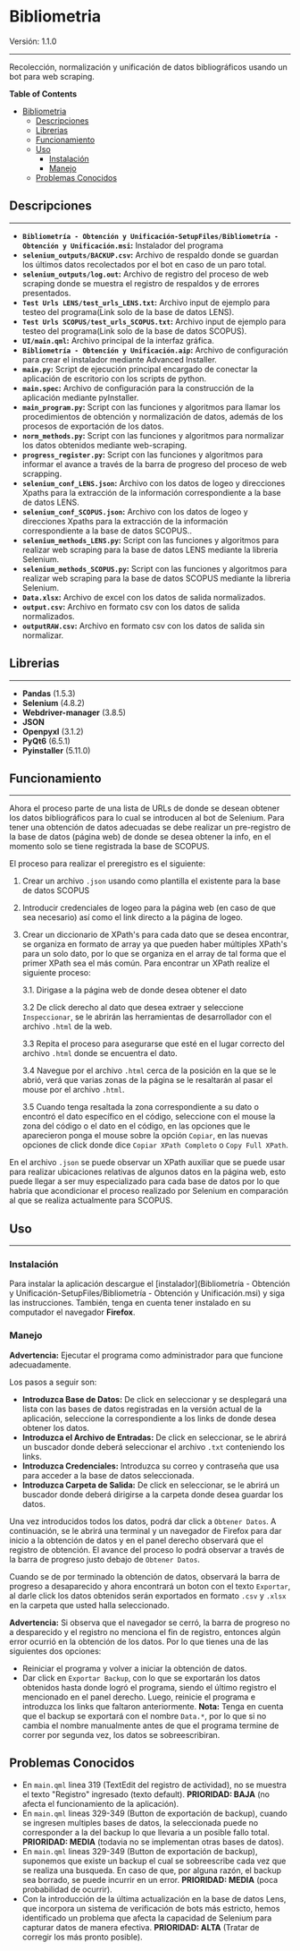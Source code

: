 # Bibliometria

Versión: 1.1.0

****

Recolección, normalización y unificación de datos bibliográficos usando un bot para web scraping.

**Table of Contents**

- [Bibliometria](#bibliometria)
  - [Descripciones](#descripciones)
  - [Librerias](#librerias)
  - [Funcionamiento](#funcionamiento)
  - [Uso](#uso)
    - [Instalación](#instalación)
    - [Manejo](#manejo)
  - [Problemas Conocidos](#problemas-conocidos)

## Descripciones

****

- **`Bibliometría - Obtención y Unificación-SetupFiles/Bibliometría - Obtención y Unificación.msi`:** Instalador del programa
- **`selenium_outputs/BACKUP.csv`:** Archivo de respaldo donde se guardan los últimos datos recolectados por el bot en caso de un paro total.
- **`selenium_outputs/log.out`:** Archivo de registro del proceso de web scraping donde se muestra el registro de respaldos y de errores presentados.
- **`Test Urls LENS/test_urls_LENS.txt`:** Archivo input de ejemplo para testeo del programa(Link solo de la base de datos LENS).
- **`Test Urls SCOPUS/test_urls_SCOPUS.txt`:** Archivo input de ejemplo para testeo del programa(Link solo de la base de datos SCOPUS).
- **`UI/main.qml`:** Archivo principal de la interfaz gráfica.
- **`Bibliometría - Obtención y Unificación.aip`:** Archivo de configuración para crear el instalador mediante Advanced Installer.
- **`main.py`:** Script de ejecución principal encargado de conectar la aplicación de escritorio con los scripts de python.
- **`main.spec`:** Archivo de configuración para la construcción de la aplicación mediante pyInstaller.
- **`main_program.py`:** Script con las funciones y algoritmos para llamar los procedimientos de obtención y normalización de datos, además de los procesos de exportación de los datos.
- **`norm_methods.py`:** Script con las funciones y algoritmos para normalizar los datos obtenidos mediante web-scraping.
- **`progress_register.py`:** Script con las funciones y algoritmos para informar el avance a través de la barra de progreso del proceso de web scrapping.
- **`selenium_conf_LENS.json`:** Archivo con los datos de logeo y direcciones Xpaths para la extracción de la información correspondiente a la base de datos LENS.
- **`selenium_conf_SCOPUS.json`:** Archivo con los datos de logeo y direcciones Xpaths para la extracción de la información correspondiente a la base de datos SCOPUS.. 
- **`selenium_methods_LENS.py`:** Script con las funciones y algoritmos para realizar web scraping para la base de datos LENS mediante la libreria Selenium.
- **`selenium_methods_SCOPUS.py`:** Script con las funciones y algoritmos para realizar web scraping para la base de datos SCOPUS mediante la libreria Selenium.
- **`Data.xlsx`:** Archivo de excel con los datos de salida normalizados.
- **`output.csv`:** Archivo en formato csv con los datos de salida normalizados.
- **`outputRAW.csv`:** Archivo en formato csv con los datos de salida sin normalizar.

## Librerias

****

- **Pandas** (1.5.3)
- **Selenium** (4.8.2)
- **Webdriver-manager** (3.8.5)
- **JSON**
- **Openpyxl** (3.1.2)
- **PyQt6** (6.5.1)
- **Pyinstaller** (5.11.0)

## Funcionamiento

****

Ahora el proceso parte de una lista de URLs de donde se desean obtener los datos bibliográficos para lo cual se introducen al bot de Selenium. Para tener una obtención de datos adecuadas se debe realizar un pre-registro de la base de datos (página web) de donde se desea obtener la info, en el momento solo se tiene registrada la base de SCOPUS.

El proceso para realizar el preregistro es el siguiente:

1. Crear un archivo `.json` usando como plantilla el existente para la base de datos SCOPUS
2. Introducir credenciales de logeo para la página web (en caso de que sea necesario) así como el link directo a la página de logeo.
3. Crear un diccionario de XPath's para cada dato que se desea encontrar, se organiza en formato de array ya que pueden haber múltiples XPath's para un solo dato, por lo que se organiza en el array de tal forma que el primer XPath sea el más común. Para encontrar un XPath realize el siguiente proceso:

   3.1. Dirigase a la página web de donde desea obtener el dato

   3.2 De click derecho al dato que desea extraer y seleccione `Inspeccionar`, se le abrirán las herramientas de desarrollador con el archivo `.html` de la web.

   3.3 Repita el proceso para asegurarse que esté en el lugar correcto del archivo `.html` donde se encuentra el dato.

   3.4 Navegue por el archivo `.html` cerca de la posición en la que se le abrió, verá que varias zonas de la página se le resaltarán al pasar el mouse
   por el archivo `.html`.

   3.5 Cuando tenga resaltada la zona correspondiente a su dato o encontró el dato específico en el código, seleccione con el mouse la zona del código o el dato en el código, en las opciones que le aparecieron ponga el mouse sobre la opción `Copiar`, en las nuevas opciones de click donde dice `Copiar XPath Completo` o `Copy Full XPath`.

En el archivo `.json` se puede observar un XPath auxiliar que se puede usar para realizar ubicaciones relativas de algunos datos en la página web, esto puede llegar a ser muy especializado para cada base de datos por lo que habría que acondicionar el proceso realizado por Selenium en comparación al que se realiza actualmente para SCOPUS.

## Uso

****

### Instalación

Para instalar la aplicación descargue el [instalador](Bibliometría - Obtención y Unificación-SetupFiles/Bibliometría - Obtención y Unificación.msi) y siga las instrucciones. También, tenga en cuenta tener instalado en su computador el navegador **Firefox**.

### Manejo

**Advertencia:** Ejecutar el programa como administrador para que funcione adecuadamente.

Los pasos a seguir son:

- **Introduzca Base de Datos:** De click en seleccionar y se desplegará una lista con las bases de datos registradas en la versión actual de la aplicación, seleccione la correspondiente a los links de donde desea obtener los datos.
- **Introduzca el Archivo de Entradas:** De click en seleccionar, se le abrirá un buscador donde deberá seleccionar el archivo `.txt` conteniendo los links.
- **Introduzca Credenciales:** Introduzca su correo y contraseña que usa para acceder a la base de datos seleccionada.
- **Introduzca Carpeta de Salida:** De click en seleccionar, se le abrirá un buscador donde deberá dirigirse a la carpeta donde desea guardar los datos.

Una vez introducidos todos los datos, podrá dar click a `Obtener Datos`. A continuación, se le abrirá una terminal y un navegador de Firefox para dar inicio a la obtención de datos y en el panel derecho observará que el registro de obtención. El avance del proceso lo podrá observar a través de la barra de progreso justo debajo de `Obtener Datos`.

Cuando se de por terminado la obtención de datos, observará la barra de progreso a desaparecido y ahora encontrará un boton con el texto `Exportar`, al darle click los datos obtenidos serán exportados en formato `.csv` y `.xlsx` en la carpeta que usted halla seleccionado.

**Advertencia:** Si observa que el navegador se cerró, la barra de progreso no a desparecido y el registro no menciona el fin de registro, entonces algún error ocurrió en la obtención de los datos. Por lo que tienes una de las siguientes dos opciones:

- Reiniciar el programa y volver a iniciar la obtención de datos.
- Dar click en `Exportar Backup`, con lo que se exportarán los datos obtenidos hasta donde logró el programa, siendo el último registro el mencionado en el panel derecho. Luego, reinicie el programa e introduzca los links que faltaron anteriormente. **Nota:** Tenga en cuenta que el backup se exportará con el nombre `Data.*`, por lo que si no cambia el nombre manualmente antes de que el programa termine de correr por segunda vez, los datos se sobreescribiran.

## Problemas Conocidos

- En `main.qml` linea 319 (TextEdit del registro de actividad), no se muestra el texto "Registro" ingresado (texto default). **PRIORIDAD: BAJA** (no afecta el funcionamiento de la aplicación).
- En `main.qml` lineas 329-349 (Button de exportación de backup), cuando se ingresen multiples bases de datos, la seleccionada puede no corresponder a la del backup lo que llevaria a un posible fallo total. **PRIORIDAD: MEDIA** (todavia no se implementan otras bases de datos).
- En `main.qml` lineas 329-349 (Button de exportación de backup), suponemos que existe un backup el cual se sobreescribe cada vez que se realiza una busqueda. En caso de que, por alguna razón, el backup sea borrado, se puede incurrir en un error. **PRIORIDAD: MEDIA** (poca probabilidad de ocurrir).
- Con la introducción de la última actualización en la base de datos Lens, que incorpora un sistema de verificación de bots más estricto, hemos identificado un problema que afecta la capacidad de Selenium para capturar datos de manera efectiva.  **PRIORIDAD: ALTA** (Tratar de corregir los más pronto posible).